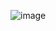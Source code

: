 ![image](https://github.com/Taan1el/03.11.2023-Disain-to-HTML/assets/145098766/3baeb0b6-6274-4700-857a-e5c05cdb9063)
